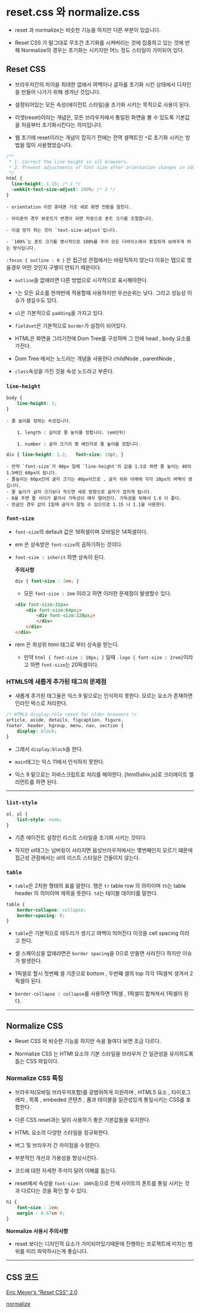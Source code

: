 # reset.css 와 normalize.css

- reset 과 normalize는 비슷한 기능을 하지만 다른 부분이 있습니다.

- Reset CSS 가 말그대로 무조건 초기화를 시켜버리는 것에 집중하고 있는 것에 반해 Normalize의 경우는 초기화는 시키지만 어느 정도 스타일이 가미되어 있다.


## Reset CSS

- 브라우저간의 차이을 최대한 없애서 여백이나 글자를 초기화 시킨 상태에서 디자인을 만들어 나가기 위해 생겨난 것입니다.

- 설정되어있는 모든 속성(에이전트 스타일)을 초기화 시키는 목적으로 사용이 된다.

- 리셋(reset)이라는 개념은, 모든 브라우저에서 통일된 화면을 볼 수 있도록 기본값을 처음부터 초기화시킨다는 의미입니다.

- 웹 초기에 reset이라는 개념이 잡히기 전에는 전역 셀렉트인 `*`로 초기화 시키는 방법을 많이 사용했었습니다.

```css
/**
 * 1. Correct the line height in all browsers.
 * 2. Prevent adjustments of font size after orientation changes in iOS.
 */
html {
  line-height: 1.15; /* 1 */
  -webkit-text-size-adjust: 100%; /* 2 */
}
```
    - orientation 이란 휴대폰 가로 세로 화면 전환을 말한다.

    - 아이폰의 경우 뷰포트가 변경이 되면 자동으로 폰트 크기를 조절합니다.

    - 이걸 방지 하는 것이 `text-size-adjust`입니다.

    - `100%`는 폰트 크기를 명시적으로 100%를 주어 모든 디바이스에서 동일하게 보여주게 하는 방식입니다.

`:focus { outline : 0 }` 은 접근성 관점에서는 바람직하지 않는다 이유는 탭으로 했을경우 어떤 것인지 구별이 안되기 때문이다.

- `outline`을 없애라면 다른 방법으로 시각적으로 표시해야한다.

- `*`는 모든 요소를 한꺼번에 적용할때 사용하지만 우선순위는 낮다. 그리고 성능상 이슈가 생길수도 있다.

- `ul`은 기본적으로 `padding`을 가지고 있다.

- `fieldset`은 기본적으로 `border`가 설정이 되어있다.

- HTML은 화면을 그리기전에 Dom Tree를 구성하며 그 안에 head , body 요소를 가진다.

- Dom Tree 에서는 노드라는 개념을 사용한다 childNode , parentNode ,

- `class`속성을 가진 것을 속성 노드라고 부른다.

### `line-height`

```css
body {
	line-height: 1;
}
```
    - 줄 높이를 정하는 속성입니다.

        1. length : 길이로 줄 높이를 정합니다. (em단위)

        1. number : 글자 크기의 몇 배인지로 줄 높이를 정합니다.
    
```css
div { line-height: 1.2;   font-size: 10pt; } 
```

    - 만약 `font-size`가 40px 일때 `line-height`의 값을 1.5로 하면 줄 높이는 40의 1.5배인 60px이 됩니다. 
    - 줄높이는 60px인데 글자 크기는 40px이므로 , 글자 위와 아래에 각각 10px의 여백이 생깁니다. 
    - 줄 높이가 글자 크기보다 작으면 세로 방향으로 글자가 겹치게 됩니다.
    - 0을 주면 줄 사이가 붙어서 가독성이 매우 떨어진다. 가독성을 위해서 1.6 이 좋다.
    - 한글인 경우 값이 1일때 글자가 잘릴 수 있으므로 1.15 나 1.1을 사용한다.

### `font-size`

- `font-size`의 default 값은 16픽셀이며 모바일은 14픽셀이다.

- em 은 상속받은 `font-size`의 곱하기하는 것이다.

- `font-size : inherit` 하면 상속이 된다.
    
    **주의사항**
    ```css
    div { font-size : 2em; }
    ```
    
    - 모든 `font-size : 2em` 이라고 하면 이러한 문제점이 발생할수 있다.

    ```html
    <div font-size:32px>
        <div font-size:64px;>
            <div font-size:128px;>
            </div>
        </div>
    </div>
    ``` 
- rem 은 최상위 html 태그로 부터 상속을 받는다.
    - 만약 `html { font-size : 10px; }` 일때 `.logo { font-size : 2rem}`이라고 하면 `font-size`는 20픽셀이다.

### HTML5에 새롭게 추가된 태그의 문제점

- 새롭게 추가된 태그들은 익스 9 밑으로는 인식하지 못한다. 모르는 요소가 존재하면 인라인 박스로 처리한다.

```css
/* HTML5 display-role reset for older browsers */
article, aside, details, figcaption, figure, 
footer, header, hgroup, menu, nav, section {
	display: block;
}
```

- 그래서 `display:block`을 한다.

- `main`태그는 익스 11에서 인식하지 못한다.

- 익스 9 밑으로는 자바스크립트로 처리를 해야한다. [html5shiv.js]로 크리에이트 엘리먼트를 하면 된다.

- - -

### `list-style`

```css
ol, ul {
	list-style: none;
}
```
- 기존 에이전트 설정인 리스트 스타일을 초기화 시키는 것이다.

- 하지만 ol태그는 넘버링이 사라지면 음성브라우저에서는 몇번쨰인지 모르기 떄문에 접근성 관점에서는 ol의 리스트 스타일은 건들이지 않는다.

### `table`

- `table`은 2차원 형태의 표를 말한다. 행은 `tr` table row 의 의미이며 `th`는 table header 의 의미이며 제목을 뜻한다. `td`는 테이블 데이터를 말한다.

```css
table {
	border-collapse: collapse;
	border-spacing: 0;
}
```

- `table`은 기본적으로 테두리가 생기고 여백이 띄어진다 이것을 cell spacing 이라고 한다.
- 셀 스페이싱을 없애라면은 `border spacing`을 0으로 만들면 사라진다 하지만 이슈가 발생한다.

- 1픽셀로 할시 첫번째 셀 기준으로 bottom , 두번쨰 셀의 top 각각 1픽셀씩 생겨서 2픽셀이 된다.

- `border-collapse : collapse`를 사용하면 1픽셀 , 1픽셀이 합쳐져서 1픽셀이 된다.

- - -    

## Normalize CSS

- Reset CSS 와 비슷한 기능을 하지만 속을 들여다 보면 조금 다르다.

- Normalize CSS 는 HTMl 요소의 기본 스타일을 브라우저 간 일관성을 유지하도록 돕는 CSS 파일이다.

### Normalize CSS 특징

- 브라우저(모바일 브라우저포함)를 광범위하게 지원하며 , HTML5 요소 , 타이포그래피 , 목록 , embeded 콘텐츠 , 폼과 테이블을 일관성있게 통일시키는 CSS를 포함한다.

- 다른 CSS reset과는 달리 사용하기 좋은 기본값들을 유지한다.
- HTML 요소의 다양한 스타일을 정규화한다.
- 버그 및 브라우저 간 차이점을 수정한다.
- 부분적인 개선과 가용성을 향상시킨다.
- 코드에 대한 자세한 주석이 달려 이해를 돕는다.


- reset에서 속성을 `font-size: 100%`등으로 전체 사이트의 폰트를 통일 시키는 것과 다르다는 것을 확인 할 수 있다.

```css
h1 {
    font-size : 2em;
    margin : 0.67em 0;
}
```

**Normalize 사용시 주의사항**

- reset 보다는 디자인적 요소가 가미되어있기때문에 진행하는 프로젝트에 미치는 범위를 미리 파악하시는게 좋습니다.

- - -

## CSS 코드

[Eric Meyer’s “Reset CSS” 2.0](https://cssreset.com/scripts/eric-meyer-reset-css/)

[normalize](https://cdnjs.com/libraries/normalize)